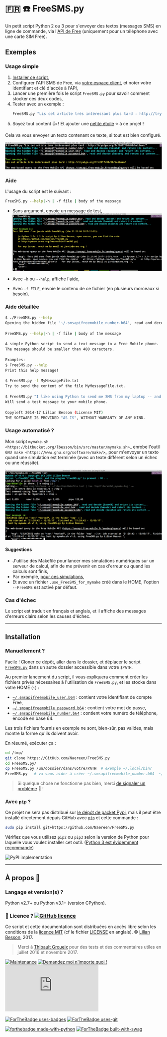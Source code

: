 # :fr: :phone: FreeSMS.py

Un petit script Python 2 ou 3 pour s'envoyer des textos (messages SMS) en ligne de commande, via l'[API de Free](https://mobile.free.fr/moncompte/index.php?page=options&show=20) (uniquement pour un téléphone avec une carte SIM Free).

## Exemples
### Usage simple
1. [Installer ce script](#Installation),
2. Configurer l'API SMS de Free, via [votre espace client](https://mobile.free.fr/moncompte/index.php?page=options&show=20), et noter votre identifiant et clé d'accès à l'API,
3. Lancer une première fois le script `FreeSMS.py` pour savoir comment stocker ces deux codes,
4. Tester avec un exemple :
    ```bash
    FreeSMS.py "Lis cet article très intéressant plus tard : http://tryalgo.org/fr/2017/08/08/bellman/"
    ```
5. Soyez tout content :+1: ! Et ajouter une [petite étoile](https://github.com/Naereen/FreeSMS.py/stargazers) :star: à ce projet !

Cela va vous envoyer un texto contenant ce texte, si tout est bien configuré.

![screenshots/example1.png](screenshots/example1.png)

### Aide
L'usage du script est le suivant :

```bash
FreeSMS.py --help|-h | -f file | body of the message
```

- Sans argument, envoie un message de test,
  ![screenshots/example2.png](screenshots/example2.png)

- Avec `-h` ou `--help`, affiche l'aide,
- Avec `-f FILE`, envoie le contenu de ce fichier (en plusieurs morceaux si besoin).

### Aide détaillée
```bash
$ ./FreeSMS.py --help
Opening the hidden file '~/.smsapifreemobile_number.b64', read and decode (base64) and return its content...

FreeSMS.py --help|-h | -f file | body of the message

A simple Python script to send a text message to a Free Mobile phone.
The message should be smaller than 480 caracters.

Examples:
$ FreeSMS.py --help
Print this help message!

$ FreeSMS.py -f MyMessageFile.txt
Try to send the content of the file MyMessageFile.txt.

$ FreeSMS.py "I like using Python to send me SMS from my laptop -- and it's free thanks to Free !"
Will send a test message to your mobile phone.

Copyleft 2014-17 Lilian Besson (License MIT)
THE SOFTWARE IS PROVIDED "AS IS", WITHOUT WARRANTY OF ANY KIND.
```

### Usage automatisé ?
Mon script `mymake.sh <https://bitbucket.org/lbesson/bin/src/master/mymake.sh>`_ enrobe l'outil `GNU make <https://www.gnu.org/software/make/>`_ pour m'envoyer un texto quand une simulation est terminée (avec un texte différent selon un échec ou une réussite).

  ![screenshots/example3.png](screenshots/example3.png)

#### Suggestions
- J'utilise des Makefile pour lancer mes simulations numériques sur un serveur de calcul, afin de me prévenir en cas d'erreur ou quand les calculs sont finis,
- Par exemple, [pour ces simulations](http://banditslilian.gforge.inria.fr/How_to_run_the_code.html#Using-env-variables-?),
- Et avec un fichier `.use_FreeSMS_for_mymake` créé dans le HOME, l'option `--FreeSMS` est activé par défaut.


### Cas d'échec
Le script est traduit en français et anglais, et il affiche des messages d'erreurs clairs selon les causes d'échec.

----

## Installation
### Manuellement ?

Facile !
Cloner ce dépôt, aller dans le dossier, et déplacer le script [`FreeSMS.py`](FreeSMS.py) dans un autre dossier accessible dans votre `$PATH`.

Au premier lancement du script, il vous expliquera comment créer les fichiers privés nécessaires à l'utilisation de `FreeSMS.py`, et les stocke dans votre HOME (`~`) :

- [`~/.smsapifreemobile_user.b64`](.smsapifreemobile_user.b64) : contient votre identifiant de compte Free,
- [`~/.smsapifreemobile_password.b64`](.smsapifreemobile_password.b64) : contient votre mot de passe,
- [`~/.smsapifreemobile_number.b64`](.smsapifreemobile_number.b64) : contient votre numéro de téléphone, encodé en base 64.

Les trois fichiers fournis en exemple ne sont, bien-sûr, pas valides, mais montre la forme qu'ils doivent avoir.

En résumé, exécuter ça :

```bash
cd /tmp/
git clone https://GitHub.com/Naereen/FreeSMS.py
cd FreeSMS.py/
cp FreeSMS.py /un/dossier/dans/votre/PATH  # exemple ~/.local/bin/
FreeSMS.py   # va vous aider à créer ~/.smsapifreemobile_number.b64  ~/.smsapifreemobile_password.b64  ~/.smsapifreemobile_user.b64
```

> Si quelque chose ne fonctionne pas bien, merci [de signaler un problème](https://github.com/Naereen/FreeSMS.py/issues/new) :clap: !

### Avec `pip` ?
Ce projet ne sera pas distribué sur [le dépôt de packet Pypi](https://pypi.org/), mais il peut être installé directement depuis GitHub avec [`pip`](http://pip.pypa.io/) et cette commande :

```bash
sudo pip install git+https://github.com/Naereen/FreeSMS.py
```

Vérifiez que vous utilisez `pip2` ou `pip3` selon la version de Python pour laquelle vous voulez installer cet outil.  ([Python 3 est évidemment recommandé](https://pythonclock.org/))

![PyPI implementation](https://img.shields.io/pypi/implementation/lempel_ziv_complexity.svg)

----

## À propos :notebook:
### Langage et version(s) ?
Python v2.7+ ou Python v3.1+ (version CPython).

### :scroll: Licence ? [![GitHub licence](https://img.shields.io/github/license/Naereen/FreeSMS.py.svg)](https://github.com/Naereen/badges/blob/master/LICENSE)
Ce script et cette documentation sont distribuées en accès libre selon les conditions de la [licence MIT](https://lbesson.mit-license.org/) (cf le fichier [LICENSE](LICENSE) en anglais).
© [Lilian Besson](https://GitHub.com/Naereen), 2017.

> Merci à [Thibault Groueix](https://github.com/ThibaultGROUEIX) pour des tests et des commentaires utiles en juillet 2016 et novembre 2017.

[![Maintenance](https://img.shields.io/badge/Maintained%3F-yes-green.svg)](https://GitHub.com/Naereen/FreeSMS.py/graphs/commit-activity)
[![Demandez moi n'importe quoi !](https://img.shields.io/badge/Demandez%20moi-n'%20importe%20quoi-1abc9c.svg)](https://GitHub.com/Naereen/ama.fr)
[![Analytics](https://ga-beacon.appspot.com/UA-38514290-17/github.com/Naereen/FreeSMS.py/README.md?pixel)](https://GitHub.com/Naereen/FreeSMS.py/)

[![ForTheBadge uses-badges](http://ForTheBadge.com/images/badges/uses-badges.svg)](http://ForTheBadge.com)
[![ForTheBadge uses-git](http://ForTheBadge.com/images/badges/uses-git.svg)](https://GitHub.com/)

[![forthebadge made-with-python](http://ForTheBadge.com/images/badges/made-with-python.svg)](https://www.python.org/)
[![ForTheBadge built-with-swag](http://ForTheBadge.com/images/badges/built-with-swag.svg)](https://GitHub.com/Naereen/)
